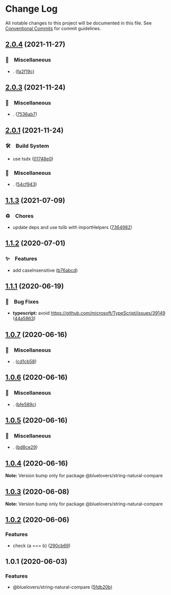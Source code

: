 # Change Log

All notable changes to this project will be documented in this file.
See [Conventional Commits](https://conventionalcommits.org) for commit guidelines.

## [2.0.4](https://github.com/bluelovers/ws-array/compare/@bluelovers/string-natural-compare@2.0.3...@bluelovers/string-natural-compare@2.0.4) (2021-11-27)


### 🔖　Miscellaneous

* . ([fa2f19c](https://github.com/bluelovers/ws-array/commit/fa2f19c32ec97906ae387b9bf1c4c56f8d6d4a04))





## [2.0.3](https://github.com/bluelovers/ws-array/compare/@bluelovers/string-natural-compare@2.0.1...@bluelovers/string-natural-compare@2.0.3) (2021-11-24)


### 🔖　Miscellaneous

* . ([7536ab7](https://github.com/bluelovers/ws-array/commit/7536ab7df9edab42585ad83bb52051442408128b))





## [2.0.1](https://github.com/bluelovers/ws-array/compare/@bluelovers/string-natural-compare@1.1.3...@bluelovers/string-natural-compare@2.0.1) (2021-11-24)


### 🛠　Build System

* use tsdx ([01748e0](https://github.com/bluelovers/ws-array/commit/01748e0d43d4c36199119df1ecb1b17e61d7f10b))


### 🔖　Miscellaneous

* . ([54cf943](https://github.com/bluelovers/ws-array/commit/54cf943edbd7fa338a466e80e300c70dbaf9dc41))





## [1.1.3](https://github.com/bluelovers/ws-array/compare/@bluelovers/string-natural-compare@1.1.2...@bluelovers/string-natural-compare@1.1.3) (2021-07-09)


### ♻️　Chores

* update deps and use tslib with importHelpers ([7364982](https://github.com/bluelovers/ws-array/commit/7364982d9e8ebff5dc9b9742f187e3dc5d216f38))





## [1.1.2](https://github.com/bluelovers/ws-array/compare/@bluelovers/string-natural-compare@1.1.1...@bluelovers/string-natural-compare@1.1.2) (2020-07-01)


### ✨　Features

* add caseInsensitive ([b76abcd](https://github.com/bluelovers/ws-array/commit/b76abcd86398add2929b0822521471fcc0848ad4))





## [1.1.1](https://github.com/bluelovers/ws-array/compare/@bluelovers/string-natural-compare@1.0.7...@bluelovers/string-natural-compare@1.1.1) (2020-06-19)


### 🐛　Bug Fixes

* **typescript:** avoid https://github.com/microsoft/TypeScript/issues/39149 ([44a5863](https://github.com/bluelovers/ws-array/commit/44a586363f01f66ac4d061b71bdefd0a17d4d2b6))





## [1.0.7](https://github.com/bluelovers/ws-array/compare/@bluelovers/string-natural-compare@1.0.6...@bluelovers/string-natural-compare@1.0.7) (2020-06-16)


### 🔖　Miscellaneous

* . ([cd1cb58](https://github.com/bluelovers/ws-array/commit/cd1cb580fb89d57cb3a5083e150d6fa56db316a0))





## [1.0.6](https://github.com/bluelovers/ws-array/compare/@bluelovers/string-natural-compare@1.0.5...@bluelovers/string-natural-compare@1.0.6) (2020-06-16)


### 🔖　Miscellaneous

* . ([bfe589c](https://github.com/bluelovers/ws-array/commit/bfe589c597da1f2968eeba1ed98e8f504c1e6b82))





## [1.0.5](https://github.com/bluelovers/ws-array/compare/@bluelovers/string-natural-compare@1.0.4...@bluelovers/string-natural-compare@1.0.5) (2020-06-16)


### 🔖　Miscellaneous

* . ([bd8ce29](https://github.com/bluelovers/ws-array/commit/bd8ce293a344063948e326f5b426d1ccc860c813))





## [1.0.4](https://github.com/bluelovers/ws-array/compare/@bluelovers/string-natural-compare@1.0.3...@bluelovers/string-natural-compare@1.0.4) (2020-06-16)

**Note:** Version bump only for package @bluelovers/string-natural-compare





## [1.0.3](https://github.com/bluelovers/ws-array/compare/@bluelovers/string-natural-compare@1.0.2...@bluelovers/string-natural-compare@1.0.3) (2020-06-08)

**Note:** Version bump only for package @bluelovers/string-natural-compare





## [1.0.2](https://github.com/bluelovers/ws-array/compare/@bluelovers/string-natural-compare@1.0.1...@bluelovers/string-natural-compare@1.0.2) (2020-06-06)


### Features

* check (a === b) ([290cb69](https://github.com/bluelovers/ws-array/commit/290cb69b2360d0b5fe27f27b111d8670dc969e2f))





## 1.0.1 (2020-06-03)


### Features

* @bluelovers/string-natural-compare ([5fdb20b](https://github.com/bluelovers/ws-array/commit/5fdb20b81c5a96947e8dcef834a1403260419696))
